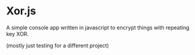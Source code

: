 # Xor.js
A simple console app written in javascript to encrypt things with repeating key XOR.

(mostly just testing for a different project)
